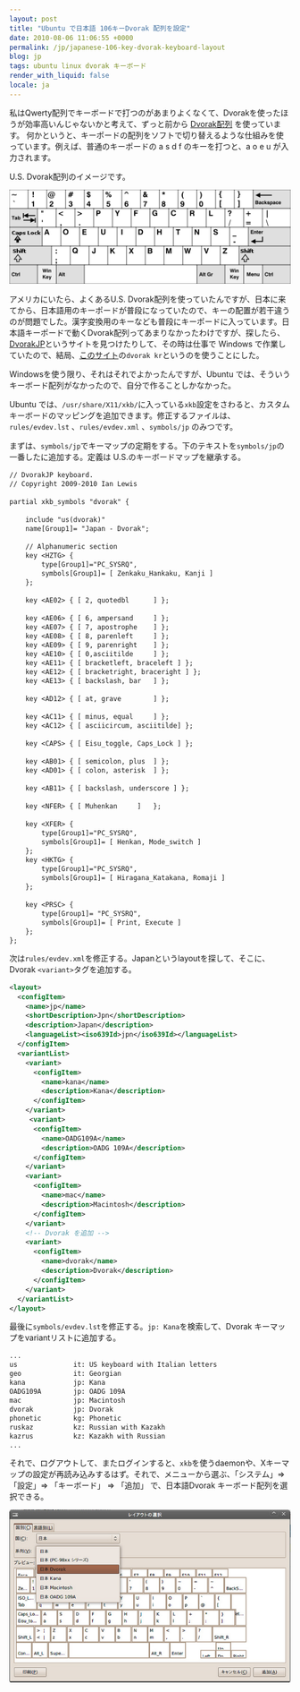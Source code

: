 ```yaml
---
layout: post
title: "Ubuntu で日本語 106キーDvorak 配列を設定"
date: 2010-08-06 11:06:55 +0000
permalink: /jp/japanese-106-key-dvorak-keyboard-layout
blog: jp
tags: ubuntu linux dvorak キーボード
render_with_liquid: false
locale: ja
---
```


私はQwerty配列でキーボードで打つのがあまりよくなくて、Dvorakを使ったほうが効率高いんじゃないかと考えて、ずっと前から
[Dvorak配列](http://ja.wikipedia.org/wiki/Dvorak%E9%85%8D%E5%88%97)
を使っています。 何かというと、キーポードの配列をソフトで切り替えるような仕組みを使っています。例えば、普通のキーポードの
a s d f のキーを打つと、a o e u が入力されます。

U.S. Dvorak配列のイメージです。

![image](/assets/images/621/us_dvorak.png)

アメリカにいたら、よくあるU.S. Dvorak配列を使っていたんですが、日本に来てから、日本語用のキーポードが普段になっていたので、キーの配置が若干違うのが問題でした。漢字変換用のキーなども普段にキーポードに入っています。日本語キーポードで動くDvorak配列ってあまりなかったわけですが、探したら、 [DvorakJP](http://www7.plala.or.jp/dvorakjp/)というサイトを見つけたりして、その時は仕事で Windows で作業していたので、結局、[このサイト](http://hp.vector.co.jp/authors/VA009883/)の`dvorak kr`というのを使うことにした。

Windowsを使う限り、それはそれでよかったんですが、Ubuntu では、そういうキーボード配列がなかったので、自分で作ることしかなかった。

Ubuntu では、`/usr/share/X11/xkb/`に入っている`xkb`設定をさわると、カスタムキーボードのマッピングを追加できます。修正するファイルは、`rules/evdev.lst` 、`rules/evdev.xml` 、`symbols/jp` のみつです。

まずは、`symbols/jp`でキーマップの定期をする。下のテキストを`symbols/jp`の一番したに追加する。定義は U.S.のキーボードマップを継承する。

```text
// DvorakJP keyboard.
// Copyright 2009-2010 Ian Lewis

partial xkb_symbols "dvorak" {

    include "us(dvorak)"
    name[Group1]= "Japan - Dvorak";

    // Alphanumeric section
    key <HZTG> {
        type[Group1]="PC_SYSRQ",
        symbols[Group1]= [ Zenkaku_Hankaku, Kanji ]
    };

    key <AE02> { [ 2, quotedbl      ] };

    key <AE06> { [ 6, ampersand     ] };
    key <AE07> { [ 7, apostrophe    ] };
    key <AE08> { [ 8, parenleft     ] };
    key <AE09> { [ 9, parenright    ] };
    key <AE10> { [ 0,asciitilde     ] };
    key <AE11> { [ bracketleft, braceleft ] };
    key <AE12> { [ bracketright, braceright ] };
    key <AE13> { [ backslash, bar   ] };

    key <AD12> { [ at, grave        ] };

    key <AC11> { [ minus, equal     ] };
    key <AC12> { [ asciicircum, asciitilde] };

    key <CAPS> { [ Eisu_toggle, Caps_Lock ] };

    key <AB01> { [ semicolon, plus  ] };
    key <AD01> { [ colon, asterisk  ] };

    key <AB11> { [ backslash, underscore ] };

    key <NFER> { [ Muhenkan     ]   };

    key <XFER> {
        type[Group1]="PC_SYSRQ",
        symbols[Group1]= [ Henkan, Mode_switch ]
    };
    key <HKTG> {
        type[Group1]="PC_SYSRQ",
        symbols[Group1]= [ Hiragana_Katakana, Romaji ]
    };

    key <PRSC> {
        type[Group1]= "PC_SYSRQ",
        symbols[Group1]= [ Print, Execute ]
    };
};
```

次は`rules/evdev.xml`を修正する。Japanというlayoutを探して、そこに、Dvorak
`<variant>`タグを追加する。

```xml
<layout>
  <configItem>
    <name>jp</name>
    <shortDescription>Jpn</shortDescription>
    <description>Japan</description>
    <languageList><iso639Id>jpn</iso639Id></languageList>
  </configItem>
  <variantList>
    <variant>
      <configItem>
        <name>kana</name>
        <description>Kana</description>
      </configItem>
    </variant>
     <variant>
      <configItem>
        <name>OADG109A</name>
        <description>OADG 109A</description>
      </configItem>
    </variant>
    <variant>
      <configItem>
        <name>mac</name>
        <description>Macintosh</description>
      </configItem>
    </variant>
    <!-- Dvorak を追加 -->
    <variant>
      <configItem>
        <name>dvorak</name>
        <description>Dvorak</description>
      </configItem>
    </variant>
  </variantList>
</layout>
```

最後に`symbols/evdev.lst`を修正する。`jp: Kana`を検索して、Dvorak キーマップをvariantリストに追加する。

```text
...
us              it: US keyboard with Italian letters
geo             it: Georgian
kana            jp: Kana
OADG109A        jp: OADG 109A
mac             jp: Macintosh
dvorak          jp: Dvorak
phonetic        kg: Phonetic
ruskaz          kz: Russian with Kazakh
kazrus          kz: Kazakh with Russian
...
```

それで、ログアウトして、またログインすると、`xkb`を使うdaemonや、Xキーマップの設定が再読み込みするはず。それで、メニューから選ぶ、「システム」=\>
「設定」=\> 「キーボード」 =\> 「追加」 で、日本語Dvorak
キーボード配列を選択できる。

![](/assets/images/621/jp160_dvorak.jpg)
